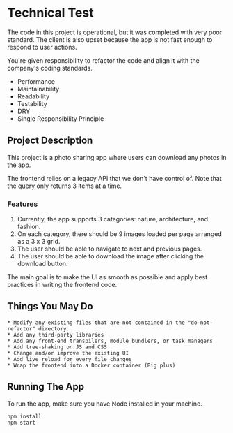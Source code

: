 # Technical Test
The code in this project is operational, but it was completed with very poor standard.
The client is also upset because the app is not fast enough to respond to user actions.

You're given responsibility to refactor the code and align it with the company's coding standards.
- Performance
- Maintainability
- Readability
- Testability
- DRY
- Single Responsibility Principle


## Project Description
This project is a photo sharing app where users can download any photos in the app.

The frontend relies on a legacy API that we don't have control of.
Note that the query only returns 3 items at a time.

### Features
1. Currently, the app supports 3 categories: nature, architecture, and fashion.
2. On each category, there should be 9 images loaded per page arranged as a 3 x 3 grid.
3. The user should be able to navigate to next and previous pages.
4. The user should be able to download the image after clicking the download button.

The main goal is to make the UI as smooth as possible and apply best practices in writing the frontend code.


## Things You May Do
	* Modify any existing files that are not contained in the "do-not-refactor" directory
	* Add any third-party libraries
	* Add any front-end transpilers, module bundlers, or task managers
	* Add tree-shaking on JS and CSS
	* Change and/or improve the existing UI
	* Add live reload for every file changes
	* Wrap the frontend into a Docker container (Big plus)


## Running The App
To run the app, make sure you have Node installed in your machine.
```
npm install
npm start
```
